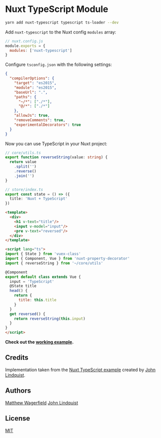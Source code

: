 # Nuxt TypeScript Module

```bash
yarn add nuxt-typescript typescript ts-loader --dev
```

Add `nuxt-typescript` to the Nuxt config `modules` array:

```js
// nuxt.config.js
module.exports = {
  modules: ['nuxt-typescript']
}
```

Configure `tsconfig.json` with the following settings:

```json
{
  "compilerOptions": {
    "target": "es2015",
    "module": "es2015",
    "baseUrl": ".",
    "paths": {
      "~/*": ["./*"],
      "@/*": ["./*"]
    },
    "allowJs": true,
    "removeComments": true,
    "experimentalDecorators": true
  }
}
```

Now you can use TypeScript in your Nuxt project:

```ts
// core/utils.ts
export function reverseString(value: string) {
  return value
    .split('')
    .reverse()
    .join('')
}
```

```ts
// store/index.ts
export const state = () => ({
  title: 'Nuxt + TypeScript'
})
```

```html
<template>
  <div>
    <h1 v-text="title"/>
    <input v-model="input"/>
    <pre v-text="reversed"/>
  </div>
</template>

<script lang="ts">
import { State } from 'vuex-class'
import { Component, Vue } from 'nuxt-property-decorator'
import { reverseString } from '~/core/utils'

@Component
export default class extends Vue {
  input = 'TypeScript'
  @State title
  head() {
    return {
      title: this.title
    }
  }
  get reversed() {
    return reverseString(this.input)
  }
}
</script>
```

**Check out the [working example](example).**

## Credits

Implementation taken from the [Nuxt TypeScript example][example] created by [John Lindquist][johnlindquist].

## Authors

[Matthew Wagerfield][wagerfield]
[John Lindquist][johnlindquist]

## License

[MIT][mit]

[example]: https://github.com/nuxt/nuxt.js/tree/dev/examples/typescript
[johnlindquist]: https://github.com/johnlindquist
[wagerfield]: https://github.com/wagerfield
[mit]: https://opensource.org/licenses/MIT
